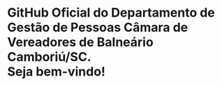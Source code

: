 <h1>
  GitHub  Oficial do Departamento de Gestão de Pessoas
  Câmara de Vereadores de Balneário Camboriú/SC. <br/> Seja bem-vindo!
</h1>
